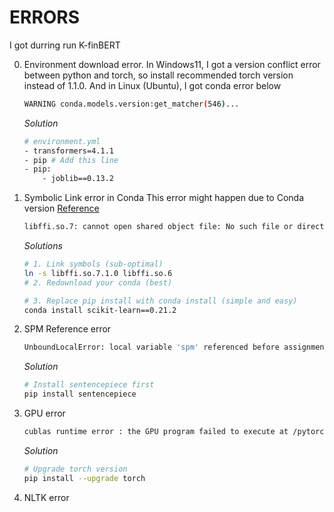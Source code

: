 # ERRORS
I got durring run K-finBERT

0. Environment download error. 
    In Windows11, I got a version conflict error between python and torch, so install recommended torch version instead of 1.1.0. And in Linux (Ubuntu), I got conda error below
    ```bash
    WARNING conda.models.version:get_matcher(546)...
    ```
    *Solution*
    ```bash
    # environment.yml
    - transformers=4.1.1
    - pip # Add this line
    - pip:
        - joblib==0.13.2
    ```

1. Symbolic Link error in Conda
    This error might happen due to Conda version [Reference](https://github.com/conda/conda/issues/9957)
    ```bash
    libffi.so.7: cannot open shared object file: No such file or directory
    ```
    *Solutions*
    ```bash
    # 1. Link symbols (sub-optimal)
    ln -s libffi.so.7.1.0 libffi.so.6
    # 2. Redownload your conda (best)

    # 3. Replace pip install with conda install (simple and easy)
    conda install scikit-learn==0.21.2
    ```

2. SPM Reference error
    ```bash
    UnboundLocalError: local variable 'spm' referenced before assignment
    ```
    *Solution*
    ```bash
    # Install sentencepiece first
    pip install sentencepiece
    ```

3. GPU error
    ```bash
    cublas runtime error : the GPU program failed to execute at /pytorch/aten/src/THC/THCBlas.cu:450
    ```
    *Solution*
    ```bash
    # Upgrade torch version
    pip install --upgrade torch
    ```

4. NLTK error